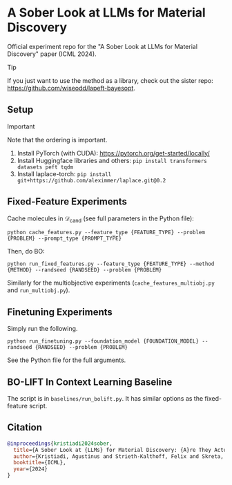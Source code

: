 # A Sober Look at LLMs for Material Discovery

Official experiment repo for the "A Sober Look at LLMs for Material Discovery" paper (ICML 2024).

> [!TIP]
> If you just want to use the method as a library, check out the sister repo: <https://github.com/wiseodd/lapeft-bayesopt>.

## Setup

> [!IMPORTANT]
> Note that the ordering is important.

1. Install PyTorch (with CUDA): <https://pytorch.org/get-started/locally/>
2. Install Huggingface libraries and others: `pip install transformers datasets peft tqdm`
3. Install laplace-torch: `pip install git+https://github.com/aleximmer/laplace.git@0.2`

## Fixed-Feature Experiments

Cache molecules in $\mathcal{D}_{\mathrm{cand}}$ (see full parameters in the Python file):

```
python cache_features.py --feature_type {FEATURE_TYPE} --problem {PROBLEM} --prompt_type {PROMPT_TYPE}
```

Then, do BO:

```
python run_fixed_features.py --feature_type {FEATURE_TYPE} --method {METHOD} --randseed {RANDSEED} --problem {PROBLEM}
```

Similarly for the multiobjective experiments (`cache_features_multiobj.py` and `run_multiobj.py`).

## Finetuning Experiments

Simply run the following.

```
python run_finetuning.py --foundation_model {FOUNDATION_MODEL} --randseed {RANDSEED} --problem {PROBLEM}
```

See the Python file for the full arguments.

## BO-LIFT In Context Learning Baseline

The script is in `baselines/run_bolift.py`. It has similar options as the fixed-feature script.

## Citation

```bib
@inproceedings{kristiadi2024sober,
  title={A Sober Look at {LLMs} for Material Discovery: {A}re They Actually Good for {B}ayesian Optimization Over Molecules?},
  author={Kristiadi, Agustinus and Strieth-Kalthoff, Felix and Skreta, Marta and Poupart, Pascal and Aspuru-Guzik, Al\'{a}n and Pleiss, Geoff},
  booktitle={ICML},
  year={2024}
}
```
